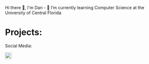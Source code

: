 </h1>Hi there 👋, I'm Dan  </h1>
- 🌱 I’m currently learning Computer Science at the University of Central Florida

<h1>Projects:</h1>




</h2>Social Media:</h2>

[<img align="left" alt="danmigus | LinkedIn" width="22px" src="https://cdn.jsdelivr.net/npm/simple-icons@v3/icons/linkedin.svg" />][linkedin] 

[linkedin]: https://www.linkedin.com/in/daniel-feng/ 

